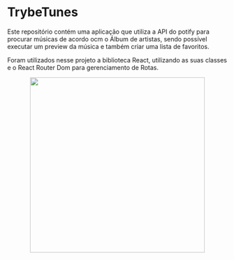 # TrybeTunes

<p>Este repositório contém uma aplicação que utiliza a API do potify para procurar músicas de acordo ocm o Álbum de artistas, sendo possível executar um preview da música e também criar uma lista de favoritos.</p>

<p>Foram utilizados nesse projeto a biblioteca React, utilizando as suas classes e o React Router Dom para gerenciamento de Rotas.</p>

<p align="center">
  <img width="400" src="trybetunes/gifs/login-page-trybetunes.gif" "Login Page")
</p>
